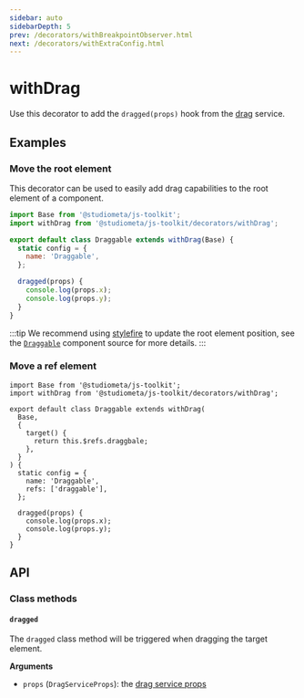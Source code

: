 ```yaml
---
sidebar: auto
sidebarDepth: 5
prev: /decorators/withBreakpointObserver.html
next: /decorators/withExtraConfig.html
---
```


# withDrag

Use this decorator to add the `dragged(props)` hook from the [drag](/services/drag.md) service.

## Examples

### Move the root element

This decorator can be used to easily add drag capabilities to the root element of a component.

```js
import Base from '@studiometa/js-toolkit';
import withDrag from '@studiometa/js-toolkit/decorators/withDrag';

export default class Draggable extends withDrag(Base) {
  static config = {
    name: 'Draggable',
  };

  dragged(props) {
    console.log(props.x);
    console.log(props.y);
  }
}
```
:::tip
We recommend using [stylefire](https://popmotion.io/stylefire/) to update the root element position, see the [`Draggable`](https://github.com/studiometa/js-toolkit/blob/master/packages/js-toolkit/components/Draggable.js) component source for more details.
:::

### Move a ref element

```js{6-10}
import Base from '@studiometa/js-toolkit';
import withDrag from '@studiometa/js-toolkit/decorators/withDrag';

export default class Draggable extends withDrag(
  Base,
  {
    target() {
      return this.$refs.draggbale;
    },
  }
) {
  static config = {
    name: 'Draggable',
    refs: ['draggable'],
  };

  dragged(props) {
    console.log(props.x);
    console.log(props.y);
  }
}
```

## API

### Class methods

#### `dragged`

The `dragged` class method will be triggered when dragging the target element.

**Arguments**

- `props` (`DragServiceProps`): the [drag service props](/services/drag.md#props)
